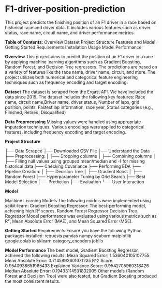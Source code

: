 # F1-driver-position-prediction

This project predicts the finishing position of an F1 driver in a race based on historical race and driver data. It includes various features such as driver status, race name, circuit name, and driver performance metrics.

**Table of Contents:**
Overview
Dataset
Project Structure
Features and Model
Getting Started
Requirements
Installation
Usage
Model Performance


**Overview**
This project aims to predict the position of an F1 driver in a race by applying machine learning algorithms such as Gradient Boosting, Random Forest, and Decision Tree regressors. The predictions are based on a variety of features like the race name, driver name, circuit, and more. The project utilizes both numerical and categorical feature engineering techniques such as frequency encoding and target encoding.


**Dataset**
The dataset is scraped from the Ergast API. We have included the data since 2015. The dataset includes the following key features:
Race name, circuit name,Driver name, driver status, Number of laps, grid position, points, Fastest lap information, race year, Status categories (e.g., Finished, Retired, Disqualified)


**Data Preprocessing**
Missing values were handled using appropriate imputation techniques.
Various encodings were applied to categorical features, including frequency encoding and target encoding.


**Project Structure**

├── Data Scraped
├── Downloaded CSV File
├── Understand the Data
├── Preprocessing:
│   ├── Dropping columns
│   ├── Combining columns
│   ├── Filling null values using grouped mean/median and -1 for missing historical data
├── Checking Covariance
├── Performing EDA
├── Pipeline Creation:
│   ├── Decision Tree
│   ├── Gradient Boost
│   ├── Random Forest
├── Hyperparameter Tuning by Grid Search
├── Best Model Selection
├── Prediction
├── Evaluation
└── User Interaction


**Model**

Machine Learning Models
The following models were implemented using scikit-learn:
Gradient Boosting Regressor: The best-performing model, achieving high R² scores.
Random Forest Regressor
Decision Tree Regressor
Model performance was evaluated using various metrics such as R², Mean Absolute Error (MAE), and Mean Squared Error (MSE).


**Getting Started**
Requirements
Ensure you have the following Python packages installed:
requests
pandas
numpy
seaborn
matplotlib
google.colab
io
sklearn
category_encoders
joblib


**Model Performance**
The best model, Gradient Boosting Regressor, achieved the following results:
Mean Squared Error: 1.536040105107755
Mean Absolute Error: 0.7145893601071235
R^2 Score: 0.9540938651985433
Explained Variance Score: 0.9542705960318426
Median Absolute Error: 0.19433114501832005
Other models (Random Forest and Decision Tree) were also tested, but Gradient Boosting produced the most consistent results.
